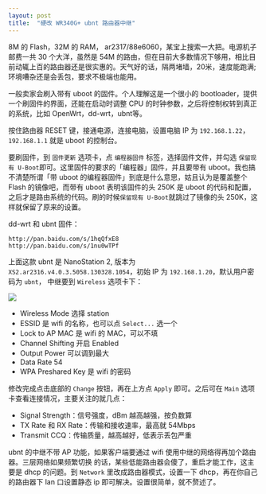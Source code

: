 ```yaml
---
layout: post
title:  "硬改 WR340G+ ubnt 路由器中继"
---
```

8M 的 Flash，32M 的 RAM， ar2317/88e6060，某宝上搜索一大把。电源机子邮费一共 30 个大洋，虽然是 54M 的路由，但在目前大多数情况下够用，相比目前动辄上百的路由器还是很实惠的。天气好的话，隔两堵墙，20米，速度能跑满; 环境嘈杂还是会丢包，要求不极端也能用。

一般卖家会刷入带有 uboot 的固件。个人理解这是一个很小的 bootloader，提供一个刷固件的界面，还能在启动时调整 CPU 的时钟参数，之后将控制权转到真正的系统，比如 OpenWrt，dd-wrt，ubnt等。

按住路由器 RESET 键，接通电源，连接电脑，设置电脑 IP 为 `192.168.1.22`，`192.168.1.1` 就是 uboot 的控制台。

要刷固件，到 `固件更新` 选项卡，点 `编程器固件` 标签，选择固件文件，并勾选 `保留现有 U-Boot`即可。这里固件的要求的「编程器」固件，并且要带有 uboot。我也搞不清楚所谓「带 uboot 的编程器固件」到底是什么意思，姑且认为是覆盖整个 Flash 的镜像吧，而带有 uboot 表明该固件的头 250K 是 uboot 的代码和配置，之后才是路由系统的代码。刷的时候`保留现有 U-Boot`就跳过了镜像的头 250K，这样就保留了原来的设置。

dd-wrt 和 ubnt 固件：

    http://pan.baidu.com/s/1hqQfxE8
    http://pan.baidu.com/s/1nu0wTPf

上面这款 ubnt 是 NanoStation 2, 版本为`XS2.ar2316.v4.0.3.5058.130328.1054`，初始 IP 为 `192.168.1.20`，默认用户密码为 `ubnt`， 中继要到 `Wireless` 选项卡下：

![](https://i.imgur.com/VhOJIK4.png)

* Wireless Mode 选择 station
* ESSID 是 wifi 的名称，也可以点 `Select...` 选一个
* Lock to AP MAC 是 wifi 的 MAC，可以不填
* Channel Shifting 开启 Enabled
* Output Power 可以调到最大
* Data Rate 54
* WPA Preshared Key 是 wifi 的密码

修改完成点击底部的 `Change` 按钮，再在上方点 `Apply` 即可。之后可在 `Main` 选项卡查看连接情况，主要关注的就几点：

* Signal Strength：信号强度，dBm 越高越强，按负数算
* TX Rate 和 RX Rate：传输和接收速率，最高就 54Mbps
* Transmit CCQ：传输质量，越高越好，低表示丢包严重

ubnt 的中继不带 AP 功能，如果客户端要通过 wifi 使用中继的网络得再加个路由器。三层网络如果频繁切换 的话，某些低能路由器会傻了，重启才能工作，这主要是 dhcp 的问题。到 `Network` 里改成路由器模式，设置一下 dhcp，再在你自己的路由器下 lan 口设置静态 ip 即可解决。设置很简单，就不赘述了。
